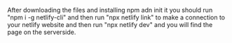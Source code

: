 After downloading the files and installing npm adn init it you should run "npm i -g netlify-cli" and then run "npx netlify link" to make a connection to your netlify website and then run "npx netlify dev" and you will find the page on the serverside.
